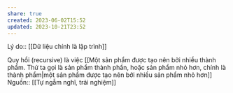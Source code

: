 ```yaml
---
share: true
created: 2023-06-02T15:52
updated: 2023-10-21T23:52
---
```

Lý do:: [[Dữ liệu chính là lập trình]] 

Quy hồi (recursive) là việc [[Một sản phẩm được tạo nên bởi nhiều thành phẩm. Thứ ta gọi là sản phẩm thành phần, hoặc sản phẩm nhỏ hơn, chính là thành phẩm|một sản phẩm được tạo nên bởi nhiều sản phẩm nhỏ hơn]]
Nguồn:: [[Tự ngẫm nghĩ, trải nghiệm]]
